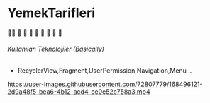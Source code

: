 # YemekTarifleri
🍍🍆 🥑 🥦 🥬 🥒 🌭 🍔 🍟 🍕

###### Kullanılan Teknolojiler (Basically)
* RecyclerView,Fragment,UserPermission,Navigation,Menu .. 



https://user-images.githubusercontent.com/72807779/168496121-2d9a48f5-bea6-4b12-acd4-ce0e52c758a3.mp4

